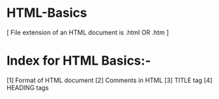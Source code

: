 # HTML-Basics
[ File extension of an HTML document is .html OR .htm ]
# Index for HTML Basics:-
[1] Format of HTML document
[2] Comments in HTML
[3] TITLE tag
[4] HEADING tags
